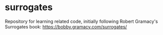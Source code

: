 # surrogates

Repository for learning related code, initially following Robert Gramacy's Surrogates book: https://bobby.gramacy.com/surrogates/